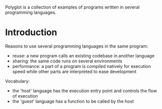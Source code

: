 Polyglot is a collection of examples of programs written in several programming languages.

Introduction
============

Reasons to use several programming languages in the same program:

- reuse: a new program calls an existing codebase in another language
- sharing: the same code runs on several environments
- performance: a part of a program is compiled natively for execution speed while other parts are interpreted to ease development

Vocabulary:

- the 'host' language has the execution entry point and controls the flow of execution
- the 'guest' language has a function to be called by the host
